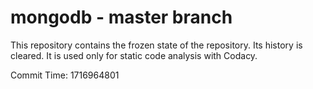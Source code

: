 # mongodb - master branch

This repository contains the frozen state of the repository.
Its history is cleared. It is used only for static code
analysis with Codacy.

Commit Time: 1716964801